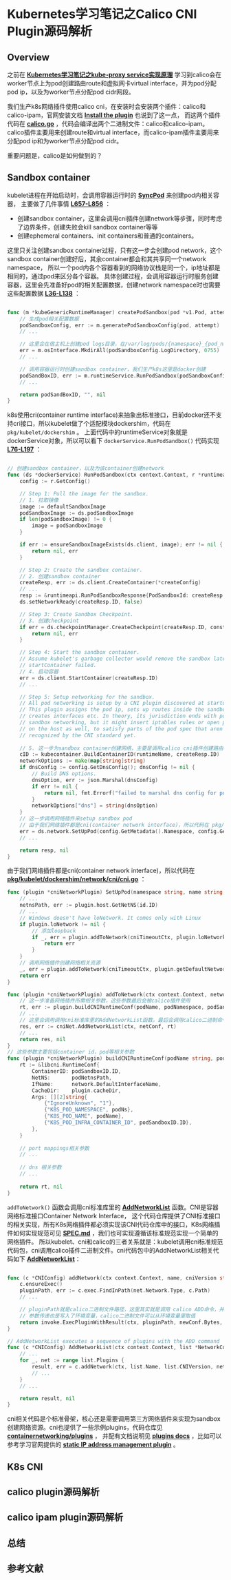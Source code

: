 



# Kubernetes学习笔记之Calico CNI Plugin源码解析


## Overview
之前在 **[Kubernetes学习笔记之kube-proxy service实现原理](https://segmentfault.com/a/1190000038801963)** 学习到calico会在
worker节点上为pod创建路由route和虚拟网卡virtual interface，并为pod分配pod ip，以及为worker节点分配pod cidr网段。

我们生产k8s网络插件使用calico cni，在安装时会安装两个插件：calico和calico-ipam，官网安装文档 **[Install the plugin](https://docs.projectcalico.org/getting-started/kubernetes/hardway/install-cni-plugin#install-the-plugin)** 也说到了这一点，
而这两个插件代码在 **[calico.go](https://github.com/projectcalico/cni-plugin/blob/release-v3.17/cmd/calico/calico.go)** ，代码会编译出两个二进制文件：calico和calico-ipam。
calico插件主要用来创建route和virtual interface，而calico-ipam插件主要用来分配pod ip和为worker节点分配pod cidr。

重要问题是，calico是如何做到的？


## Sandbox container
kubelet进程在开始启动时，会调用容器运行时的 **[SyncPod](https://github.com/kubernetes/kubernetes/blob/release-1.17/pkg/kubelet/kubelet.go#L1692)** 来创建pod内相关容器，
主要做了几件事情 **[L657-L856](https://github.com/kubernetes/kubernetes/blob/release-1.17/pkg/kubelet/kuberuntime/kuberuntime_manager.go#L657-L856)** ：

* 创建sandbox container，这里会调用cni插件创建network等步骤，同时考虑了边界条件，创建失败会kill sandbox container等等
* 创建ephemeral containers、init containers和普通的containers。

这里只关注创建sandbox container过程，只有这一步会创建pod network，这个sandbox container创建好后，其余container都会和其共享同一个network namespace，
所以一个pod内各个容器看到的网络协议栈是同一个，ip地址都是相同的，通过pod来区分各个容器。
具体创建过程，会调用容器运行时服务创建容器，这里会先准备好pod的相关配置数据，创建network namespace时也需要这些配置数据 **[L36-L138](https://github.com/kubernetes/kubernetes/blob/release-1.17/pkg/kubelet/kuberuntime/kuberuntime_sandbox.go#L36-L138)** ：

```go

func (m *kubeGenericRuntimeManager) createPodSandbox(pod *v1.Pod, attempt uint32) (string, string, error) {
	// 生成pod相关配置数据
	podSandboxConfig, err := m.generatePodSandboxConfig(pod, attempt)
	// ...

	// 这里会在宿主机上创建pod logs目录，在/var/log/pods/{namespace}_{pod_name}_{uid}目录下
	err = m.osInterface.MkdirAll(podSandboxConfig.LogDirectory, 0755)
	// ...

	// 调用容器运行时创建sandbox container，我们生产k8s这里是docker创建
	podSandBoxID, err := m.runtimeService.RunPodSandbox(podSandboxConfig, runtimeHandler)
	// ...

	return podSandBoxID, "", nil
}

```

k8s使用cri(container runtime interface)来抽象出标准接口，目前docker还不支持cri接口，所以kubelet做了个适配模块dockershim，代码在 `pkg/kubelet/dockershim` 。
上面代码中的runtimeService对象就是dockerService对象，所以可以看下 `dockerService.RunPodSandbox()` 代码实现 **[L76-L197](https://github.com/kubernetes/kubernetes/blob/release-1.17/pkg/kubelet/dockershim/docker_sandbox.go#L76-L197)** ：

```go

// 创建sandbox container，以及为该container创建network
func (ds *dockerService) RunPodSandbox(ctx context.Context, r *runtimeapi.RunPodSandboxRequest) (*runtimeapi.RunPodSandboxResponse, error) {
	config := r.GetConfig()

	// Step 1: Pull the image for the sandbox.
	// 1. 拉取镜像
	image := defaultSandboxImage
	podSandboxImage := ds.podSandboxImage
	if len(podSandboxImage) != 0 {
		image = podSandboxImage
	}

	if err := ensureSandboxImageExists(ds.client, image); err != nil {
		return nil, err
	}

	// Step 2: Create the sandbox container.
	// 2. 创建sandbox container
	createResp, err := ds.client.CreateContainer(*createConfig)
	// ...
	resp := &runtimeapi.RunPodSandboxResponse{PodSandboxId: createResp.ID}
	ds.setNetworkReady(createResp.ID, false)

	// Step 3: Create Sandbox Checkpoint.
	// 3. 创建checkpoint
	if err = ds.checkpointManager.CreateCheckpoint(createResp.ID, constructPodSandboxCheckpoint(config)); err != nil {
		return nil, err
	}

	// Step 4: Start the sandbox container.
	// Assume kubelet's garbage collector would remove the sandbox later, if
	// startContainer failed.
	// 4. 启动容器
	err = ds.client.StartContainer(createResp.ID)
	// ...

	// Step 5: Setup networking for the sandbox.
	// All pod networking is setup by a CNI plugin discovered at startup time.
	// This plugin assigns the pod ip, sets up routes inside the sandbox,
	// creates interfaces etc. In theory, its jurisdiction ends with pod
	// sandbox networking, but it might insert iptables rules or open ports
	// on the host as well, to satisfy parts of the pod spec that aren't
	// recognized by the CNI standard yet.
	
	// 5. 这一步为sandbox container创建网络，主要是调用calico cni插件创建路由和虚拟网卡，以及为pod分配pod ip，为该宿主机划分pod网段
	cID := kubecontainer.BuildContainerID(runtimeName, createResp.ID)
	networkOptions := make(map[string]string)
	if dnsConfig := config.GetDnsConfig(); dnsConfig != nil {
		// Build DNS options.
		dnsOption, err := json.Marshal(dnsConfig)
		if err != nil {
			return nil, fmt.Errorf("failed to marshal dns config for pod %q: %v", config.Metadata.Name, err)
		}
		networkOptions["dns"] = string(dnsOption)
	}
	// 这一步调用网络插件来setup sandbox pod
	// 由于我们网络插件都是cni(container network interface)，所以代码在 pkg/kubelet/dockershim/network/cni/cni.go
	err = ds.network.SetUpPod(config.GetMetadata().Namespace, config.GetMetadata().Name, cID, config.Annotations, networkOptions)
	// ...

	return resp, nil
}
```

由于我们网络插件都是cni(container network interface)，所以代码在 **[pkg/kubelet/dockershim/network/cni/cni.go](https://github.com/kubernetes/kubernetes/blob/release-1.17/pkg/kubelet/dockershim/network/cni/cni.go#L300-L321)** ：

```go
func (plugin *cniNetworkPlugin) SetUpPod(namespace string, name string, id kubecontainer.ContainerID, annotations, options map[string]string) error {
	// ...
	netnsPath, err := plugin.host.GetNetNS(id.ID)
	// ...
	// Windows doesn't have loNetwork. It comes only with Linux
	if plugin.loNetwork != nil {
        // 添加loopback
		if _, err = plugin.addToNetwork(cniTimeoutCtx, plugin.loNetwork, name, namespace, id, netnsPath, annotations, options); err != nil {
			return err
		}
	}
    // 调用网络插件创建网络相关资源
	_, err = plugin.addToNetwork(cniTimeoutCtx, plugin.getDefaultNetwork(), name, namespace, id, netnsPath, annotations, options)
	return err
}

func (plugin *cniNetworkPlugin) addToNetwork(ctx context.Context, network *cniNetwork, podName string, podNamespace string, podSandboxID kubecontainer.ContainerID, podNetnsPath string, annotations, options map[string]string) (cnitypes.Result, error) {
	// 这一步准备网络插件所需相关参数，这些参数最后会被calico插件使用
    rt, err := plugin.buildCNIRuntimeConf(podName, podNamespace, podSandboxID, podNetnsPath, annotations, options)
    // ...
    // 这里会调用调用cni标准库里的AddNetworkList函数，最后会调用calico二进制命令
    res, err := cniNet.AddNetworkList(ctx, netConf, rt)
    // ...
    return res, nil
}
// 这些参数主要包括container id，pod等相关参数
func (plugin *cniNetworkPlugin) buildCNIRuntimeConf(podName string, podNs string, podSandboxID kubecontainer.ContainerID, podNetnsPath string, annotations, options map[string]string) (*libcni.RuntimeConf, error) {
    rt := &libcni.RuntimeConf{
        ContainerID: podSandboxID.ID,
        NetNS:       podNetnsPath,
        IfName:      network.DefaultInterfaceName,
        CacheDir:    plugin.cacheDir,
        Args: [][2]string{
            {"IgnoreUnknown", "1"},
            {"K8S_POD_NAMESPACE", podNs},
            {"K8S_POD_NAME", podName},
            {"K8S_POD_INFRA_CONTAINER_ID", podSandboxID.ID},
        },
    }
    
    // port mappings相关参数
    // ...
    
    // dns 相关参数
    // ...
    
    return rt, nil
}
```

`addToNetwork()` 函数会调用cni标准库里的 **[AddNetworkList](https://github.com/containernetworking/cni/blob/master/libcni/api.go#L400-L440)** 函数。CNI是容器网络标准接口Container Network Interface，
这个代码仓库提供了CNI标准接口的相关实现，所有K8s网络插件都必须实现该CNI代码仓库中的接口，K8s网络插件如何实现规范可见 **[SPEC.md](https://github.com/containernetworking/cni/blob/master/SPEC.md)** ，我们也可实现遵循该标准规范实现一个简单的网络插件。
所以kubelet、cni和calico的三者关系就是：kubelet调用cni标准规范代码包，cni调用calico插件二进制文件。cni代码包中的AddNetworkList相关代码如下 **[AddNetworkList](https://github.com/containernetworking/cni/blob/master/libcni/api.go#L400-L440)**：

```go

func (c *CNIConfig) addNetwork(ctx context.Context, name, cniVersion string, net *NetworkConfig, prevResult types.Result, rt *RuntimeConf) (types.Result, error) {
	c.ensureExec()
	pluginPath, err := c.exec.FindInPath(net.Network.Type, c.Path)
	// ...

	// pluginPath就是calico二进制文件路径，这里其实就是调用 calico ADD命令，并传递相关参数，参数也是上文描述的已经准备好了的
	// 参数传递也是写入了环境变量，calico二进制文件可以从环境变量里取值
	return invoke.ExecPluginWithResult(ctx, pluginPath, newConf.Bytes, c.args("ADD", rt), c.exec)
}

// AddNetworkList executes a sequence of plugins with the ADD command
func (c *CNIConfig) AddNetworkList(ctx context.Context, list *NetworkConfigList, rt *RuntimeConf) (types.Result, error) {
	// ...
	for _, net := range list.Plugins {
		result, err = c.addNetwork(ctx, list.Name, list.CNIVersion, net, result, rt)
		// ...
	}
    // ...

	return result, nil
}

```

cni相关代码是个标准骨架，核心还是需要调用第三方网络插件来实现为sandbox创建网络资源。cni也提供了一些示例plugins，代码仓库见 **[containernetworking/plugins](https://github.com/containernetworking/plugins)** ，
并配有文档说明见 **[plugins docs](https://www.cni.dev/plugins/)** ，比如可以参考学习官网提供的 **[static IP address management plugin](https://www.cni.dev/plugins/ipam/static/)** 。


## K8s CNI



## calico plugin源码解析








## calico ipam plugin源码解析



## 总结







## 参考文献







